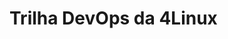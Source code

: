 # Trilha DevOps da 4Linux

<!-- Altere a Flag abaixo com sua URL do seu usuár
![Pipeline Status](https://github.com/<LucasDantasifce>/DevOpsLab-HelloWorld/actions/workflows/pipeline.yml/badge.svg) 


## Aplicação criada para exemplificar o Ciclo de uma PipeLine DevOps


Para maiores informações acesse o [Site da 4Linux](https://www.4linux.com.br/cursos/devops)

